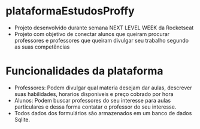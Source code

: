 # plataformaEstudosProffy
 - Projeto desenvolvido durante semana NEXT LEVEL WEEK da Rocketseat
 - Projeto com objetivo de conectar alunos que queiram procurar professores e professores que queiram divulgar seu trabalho segundo as suas competências
 
# Funcionalidades da plataforma
- Professores: Podem divulgar qual materia desejam dar aulas, descrever suas habilidades, horarios disponiveis e preço cobrado por hora
- Alunos: Podem buscar professores do seu interesse para aulas particulares e dessa forma contatar o professor do seu interesse.
- Todos dados dos formulários são armazenados em um banco de dados Sqlite.

